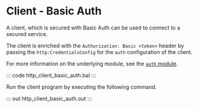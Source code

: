# Client - Basic Auth

A client, which is secured with Basic Auth can be used to connect to a secured service.

The client is enriched with the `Authorization: Basic <token>` header by passing the `http:CredentialsConfig` for the `auth` configuration of the client.

For more information on the underlying module, see the [`auth` module](https://docs.central.ballerina.io/ballerina/auth/latest/).

::: code http_client_basic_auth.bal :::

Run the client program by executing the following command.

::: out http_client_basic_auth.out :::
